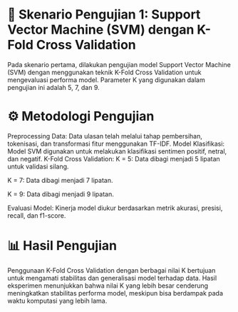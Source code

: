 # 🧪 Skenario Pengujian 1: Support Vector Machine (SVM) dengan K-Fold Cross Validation
Pada skenario pertama, dilakukan pengujian model Support Vector Machine (SVM) dengan menggunakan teknik K-Fold Cross Validation untuk mengevaluasi performa model. Parameter K yang digunakan dalam pengujian ini adalah 5, 7, dan 9.

# ⚙️ Metodologi Pengujian
Preprocessing Data: Data ulasan telah melalui tahap pembersihan, tokenisasi, dan transformasi fitur menggunakan TF-IDF.
Model Klasifikasi: Model SVM digunakan untuk melakukan klasifikasi sentimen positif, netral, dan negatif.
K-Fold Cross Validation:
K = 5: Data dibagi menjadi 5 lipatan untuk validasi silang.

K = 7: Data dibagi menjadi 7 lipatan.

K = 9: Data dibagi menjadi 9 lipatan.

Evaluasi Model: Kinerja model diukur berdasarkan metrik akurasi, presisi, recall, dan f1-score.

# 📊 Hasil Pengujian

Penggunaan K-Fold Cross Validation dengan berbagai nilai K bertujuan untuk mengamati stabilitas dan generalisasi model terhadap data. Hasil eksperimen menunjukkan bahwa nilai K yang lebih besar cenderung meningkatkan stabilitas performa model, meskipun bisa berdampak pada waktu komputasi yang lebih lama.